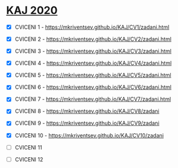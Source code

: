 # [KAJ 2020](https://mkriventsev.github.io/KAJ/)

- [x] CVICENI 1 - <https://mkriventsev.github.io/KAJ/CV1/zadani.html>

- [x] CVICENI 2 - <https://mkriventsev.github.io/KAJ/CV2/zadani.html>

- [x] CVICENI 3 - <https://mkriventsev.github.io/KAJ/CV3/zadani.html>

- [x] CVICENI 4 - <https://mkriventsev.github.io/KAJ/CV4/zadani.html>

- [x] CVICENI 5 - <https://mkriventsev.github.io/KAJ/CV5/zadani.html>

- [x] CVICENI 6 - <https://mkriventsev.github.io/KAJ/CV6/zadani.html>

- [x] CVICENI 7 - <https://mkriventsev.github.io/KAJ/CV7/zadani.html>

- [x] CVICENI 8 - <https://mkriventsev.github.io/KAJ/CV8/zadani>

- [x] CVICENI 9 - <https://mkriventsev.github.io/KAJ/CV9/zadani>

- [x] CVICENI 10 - <https://mkriventsev.github.io/KAJ/CV10/zadani>

- [ ] CVICENI 11

- [ ] CVICENI 12